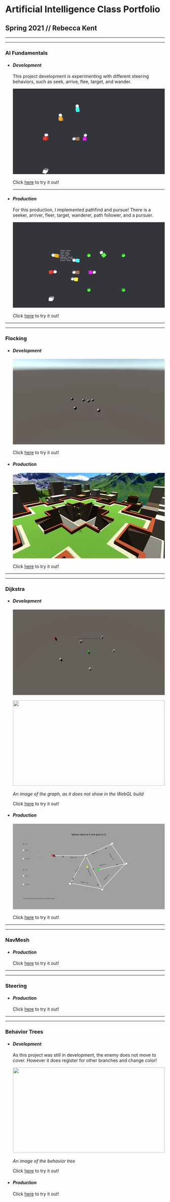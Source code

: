 # Artificial Intelligence Class Portfolio
## Spring 2021 // Rebecca Kent

-----------------------------------------------------------------------------------------------

-----------------------------------------------------------------------------------------------

### AI Fundamentals

- #### **_Development_**

  This project development is experimenting with different steering behaviors, such as seek, arrive, flee, target, and wander.

  ![gif](https://github.com/FracturedDiamond/AI_Portfolio/blob/main/PNGs/Fundamentals_Dev.gif?raw=true)

  Click [here](https://fractureddiamond.github.io/AI_Fundamentals/) to try it out!

  ---------------------------------------------------------------------------------------------
  
- #### **_Production_**

  For this production, I implemented pathfind and pursue! There is a seeker, arriver, fleer, target, wanderer, path follower, and a pursuer.

  ![gif](https://github.com/FracturedDiamond/AI_Portfolio/blob/main/PNGs/Fundamentals_Pro.gif?raw=true)

  Click [here](https://fractureddiamond.github.io/AI_Fundamentals_Production/) to try it out!
  
-----------------------------------------------------------------------------------------------

-----------------------------------------------------------------------------------------------

### Flocking

- #### **_Development_**

  ![gif](https://github.com/FracturedDiamond/AI_Portfolio/blob/main/PNGs/Flocking_Dev.gif?raw=true)

  Click [here](https://fractureddiamond.github.io/AI_Flocking_Development/) to try it out!
  
- #### **_Production_**

  ![gif](https://github.com/FracturedDiamond/AI_Portfolio/blob/main/PNGs/Flocking_Pro.gif?raw=true)

  Click [here](https://fractureddiamond.github.io/AI_Flocking_Production/) to try it out!
  
-----------------------------------------------------------------------------------------------

-----------------------------------------------------------------------------------------------

### Dijkstra

- #### **_Development_**
  
  ![gif](https://github.com/FracturedDiamond/AI_Portfolio/blob/main/PNGs/Dijkstra_Dev.gif?raw=true)
  
  <img src="https://user-images.githubusercontent.com/49692399/117160420-f1890600-ad75-11eb-8f8d-f84b3d72b83c.png" width="480" height="270">

  _An image of the graph, as it does not show in the WebGL build_
  
  Click [here](https://fractureddiamond.github.io/AI_Dijkstra_Development/) to try it out!
  
- #### **_Production_**

  ![gif](https://github.com/FracturedDiamond/AI_Portfolio/blob/main/PNGs/Dijkstra_Pro.gif?raw=true)

  Click [here](https://fractureddiamond.github.io/AI_Dijkstra_Production/) to try it out!
  
-----------------------------------------------------------------------------------------------

-----------------------------------------------------------------------------------------------

### NavMesh
  
- #### **_Production_**

  Click [here](https://fractureddiamond.github.io/NavMesh_Production/) to try it out!
  
-----------------------------------------------------------------------------------------------

-----------------------------------------------------------------------------------------------

### Steering

- #### **_Production_**

  Click [here](https://fractureddiamond.github.io/AI_Steering_Production/) to try it out!
  
-----------------------------------------------------------------------------------------------

-----------------------------------------------------------------------------------------------

### Behavior Trees

- #### **_Development_**
  
  As this project was still in development, the enemy does not move to cover. However it does register
  for other branches and change color!
  
  <img src="https://user-images.githubusercontent.com/49692399/117162634-cc959280-ad77-11eb-8e28-6c6393a801bf.png" width="480" height="270">
  
  _An image of the behavior tree_
  
  Click [here](https://fractureddiamond.github.io/AI_BehaviorTrees_Development/) to try it out!
  
- #### **_Production_**

  Click [here](https://fractureddiamond.github.io/AI_BehaviorTrees_Production_V02/) to try it out!
  
  
